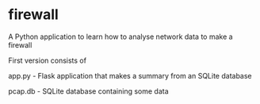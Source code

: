 # firewall
A Python application to learn how to analyse network data to make a firewall

First version consists of

app.py - Flask application that makes a summary from an SQLite database

pcap.db - SQLite database containing some data
